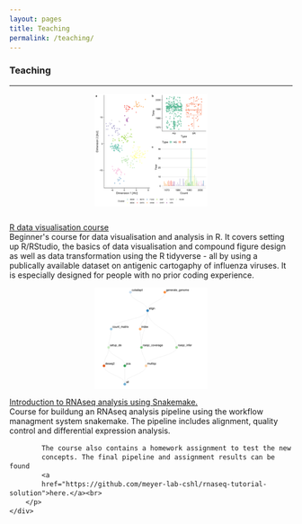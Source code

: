 ```yaml
---
layout: pages
title: Teaching
permalink: /teaching/
---
```


### Teaching
___
<div class="row">
    <div class="col-lg-3" >
        <img class="img-responsive" style="display:block; margin-left: auto;
        margin-right: auto;
        padding-right:15px;padding-left:15px;padding-bottom:15px;padding-top:0px; width:200px;height:auto;" src="/img/compound.png">
    </div>
    <div class="col-lg-8">
        <p>
            <a href="https://github.com/meyer-lab-cshl/R-data-visualisation-course">R data visualisation course</a><br>
            Beginner's course for data visualisation and analysis in R.
            It covers setting up R/RStudio, the basics of data visualisation and compound figure
            design as well as data transformation using the R tidyverse - all by
            using a publically available dataset on antigenic cartogaphy of
            influenza viruses.
            It is especially designed for people with no prior coding experience.
        </p>
    </div>
</div>

<div class="row">
    <div class="col-lg-3" >
        <img class="img-responsive" style="display:block; margin-left: auto;
        margin-right: auto;
        padding-right:15px;padding-left:15px;padding-top:0px;
        width:200px;height:auto;" src="/img/snakemake-dag.png">
    </div>
    <div class="col-lg-8">
        <p>
            <a
            href="https://github.com/meyer-lab-cshl/rnaseq-tutorial">
            Introduction to RNAseq analysis using Snakemake.</a><br>
            Course for buildung  an RNAseq analysis pipeline using the
            workflow managment system snakemake. The pipeline includes
            alignment, quality control and differential expression analysis.
            
            The course also contains a homework assignment to test the new
            concepts. The final pipeline and assignment results can be found
            <a
            href="https://github.com/meyer-lab-cshl/rnaseq-tutorial-solution">here.</a><br>
        </p>
    </div>
</div>

